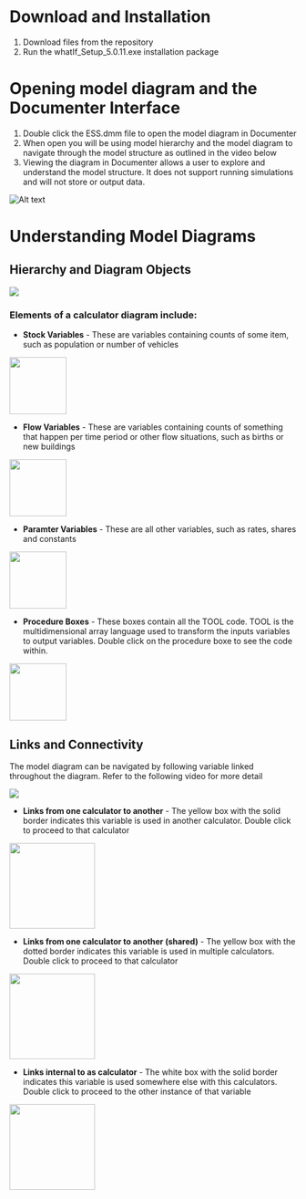 # Download and Installation
1. Download files from the repository
2. Run the whatIf_Setup_5.0.11.exe installation package

# Opening model diagram and the Documenter Interface
1. Double click the ESS.dmm file to open the model diagram in Documenter
2. When open you will be using model hierarchy and the model diagram to navigate through the model structure as outlined in the video below
3. Viewing the diagram in Documenter allows a user to explore and understand the model structure. It does not support running simulations and will not store or output data.

![Alt text](https://github.com/whatIfTechnologies/ESS_public/blob/c3012f0b5208859692ce40318ca4162ca309136f/Documentation/documenter.jpg)

# Understanding Model Diagrams
## Hierarchy and Diagram Objects
[![](https://github.com/whatIfTechnologies/ESS_public/blob/cb5d6f428715aa092106a0f790ad5f30433e6259/Documentation/Diagram%20video.jpg)](https://www.youtube.com/watch?v=qFF_o69p0x8)

### Elements of a calculator diagram include:
* **Stock Variables** - These are variables containing counts of some item, such as population or number of vehicles

<img src="https://github.com/whatIfTechnologies/ESS_public/blob/b791397d4964658732260ac4a4fa18c99e8b4090/Documentation/stock.jpg" width="100">

* **Flow Variables** - These are variables containing counts of something that happen per time period or other flow situations, such as births or new buildings

<img src="https://github.com/whatIfTechnologies/ESS_public/blob/cb5d6f428715aa092106a0f790ad5f30433e6259/Documentation/flow.jpg" width="100">

* **Paramter Variables** - These are all other variables, such as rates, shares and constants

<img src="https://github.com/whatIfTechnologies/ESS_public/blob/cb5d6f428715aa092106a0f790ad5f30433e6259/Documentation/parameter.jpg" width="100">

* **Procedure Boxes** - These boxes contain all the TOOL code. TOOL is the multidimensional array language used to transform the inputs variables to output variables. Double click on the procedure boxe to see the code within.

<img src="https://github.com/whatIfTechnologies/ESS_public/blob/cb5d6f428715aa092106a0f790ad5f30433e6259/Documentation/calculator.jpg" width="100">

## Links and Connectivity
The model diagram can be navigated by following variable linked throughout the diagram. Refer to the following video for more detail

[![](https://github.com/whatIfTechnologies/ESS_public/blob/cb5d6f428715aa092106a0f790ad5f30433e6259/Documentation/Connectivity%20video.jpg)](https://www.youtube.com/watch?v=IRO5ZW0ZF-8)

* **Links from one calculator to another** - The yellow box with the solid border indicates this variable is used in another calculator. Double click to proceed to that calculator

<img src="https://github.com/whatIfTechnologies/ESS_public/blob/2ac15bf5a083306603c2af65ea5ba9a083de16e1/Documentation/external%20link.jpg" width="150">

* **Links from one calculator to another (shared)** - The yellow box with the dotted border indicates this variable is used in multiple calculators. Double click to proceed to that calculator

<img src="https://github.com/whatIfTechnologies/ESS_public/blob/2ac15bf5a083306603c2af65ea5ba9a083de16e1/Documentation/shared%20link.jpg" width="150">

* **Links internal to as calculator** - The white box with the solid border indicates this variable is used somewhere else with this calculators. Double click to proceed to the other instance of that variable

<img src="https://github.com/whatIfTechnologies/ESS_public/blob/2ac15bf5a083306603c2af65ea5ba9a083de16e1/Documentation/internal%20link.jpg" width="150">
